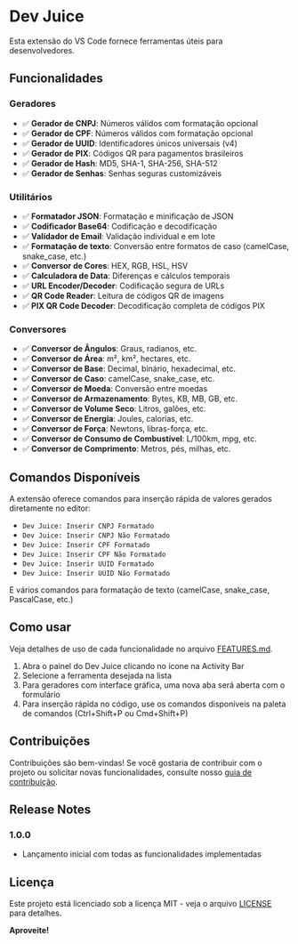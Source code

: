 # Dev Juice

Esta extensão do VS Code fornece ferramentas úteis para desenvolvedores.

## Funcionalidades

### Geradores

- ✅ **Gerador de CNPJ**: Números válidos com formatação opcional
- ✅ **Gerador de CPF**: Números válidos com formatação opcional  
- ✅ **Gerador de UUID**: Identificadores únicos universais (v4)
- ✅ **Gerador de PIX**: Códigos QR para pagamentos brasileiros
- ✅ **Gerador de Hash**: MD5, SHA-1, SHA-256, SHA-512
- ✅ **Gerador de Senhas**: Senhas seguras customizáveis

### Utilitários

- ✅ **Formatador JSON**: Formatação e minificação de JSON
- ✅ **Codificador Base64**: Codificação e decodificação
- ✅ **Validador de Email**: Validação individual e em lote
- ✅ **Formatação de texto**: Conversão entre formatos de caso (camelCase, snake_case, etc.)
- ✅ **Conversor de Cores**: HEX, RGB, HSL, HSV
- ✅ **Calculadora de Data**: Diferenças e cálculos temporais
- ✅ **URL Encoder/Decoder**: Codificação segura de URLs
- ✅ **QR Code Reader**: Leitura de códigos QR de imagens
- ✅ **PIX QR Code Decoder**: Decodificação completa de códigos PIX

### Conversores

- ✅ **Conversor de Ângulos**: Graus, radianos, etc.
- ✅ **Conversor de Área**: m², km², hectares, etc.
- ✅ **Conversor de Base**: Decimal, binário, hexadecimal, etc.
- ✅ **Conversor de Caso**: camelCase, snake_case, etc.
- ✅ **Conversor de Moeda**: Conversão entre moedas
- ✅ **Conversor de Armazenamento**: Bytes, KB, MB, GB, etc.
- ✅ **Conversor de Volume Seco**: Litros, galões, etc.
- ✅ **Conversor de Energia**: Joules, calorias, etc.
- ✅ **Conversor de Força**: Newtons, libras-força, etc.
- ✅ **Conversor de Consumo de Combustível**: L/100km, mpg, etc.
- ✅ **Conversor de Comprimento**: Metros, pés, milhas, etc.

## Comandos Disponíveis

A extensão oferece comandos para inserção rápida de valores gerados diretamente no editor:

- `Dev Juice: Inserir CNPJ Formatado`
- `Dev Juice: Inserir CNPJ Não Formatado`
- `Dev Juice: Inserir CPF Formatado`
- `Dev Juice: Inserir CPF Não Formatado`
- `Dev Juice: Inserir UUID Formatado`
- `Dev Juice: Inserir UUID Não Formatado`

E vários comandos para formatação de texto (camelCase, snake_case, PascalCase, etc.)

## Como usar

Veja detalhes de uso de cada funcionalidade no arquivo [FEATURES.md](FEATURES.md).

1. Abra o painel do Dev Juice clicando no ícone na Activity Bar
2. Selecione a ferramenta desejada na lista
3. Para geradores com interface gráfica, uma nova aba será aberta com o formulário
4. Para inserção rápida no código, use os comandos disponíveis na paleta de comandos (Ctrl+Shift+P ou Cmd+Shift+P)

## Contribuições

Contribuições são bem-vindas! Se você gostaria de contribuir com o projeto ou solicitar novas funcionalidades, consulte nosso [guia de contribuição](CONTRIBUTING.md).

## Release Notes

### 1.0.0

- Lançamento inicial com todas as funcionalidades implementadas

## Licença

Este projeto está licenciado sob a licença MIT - veja o arquivo [LICENSE](LICENSE) para detalhes.

**Aproveite!**
